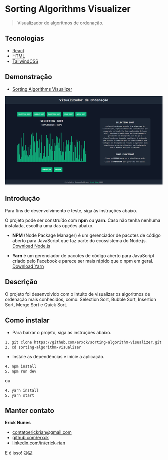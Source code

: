 # Sorting Algorithms Visualizer

> Visualizador de algoritmos de ordenação.

## Tecnologias

- [React](https://reactjs.org/)
- [HTML](https://developer.mozilla.org/pt-BR/docs/Web/HTML)
- [TailwindCSS](https://tailwindcss.com/)

## Demonstração

- [Sorting Algorithms Visualizer](https://sorting-algorithm-visualizer-nine.vercel.app/)

![Detalhes Web](public/SortingAlgorithms.png)

## Introdução

Para fins de desenvolvimento e teste, siga às instruções abaixo.

O projeto pode ser construído com **npm** ou **yarn**. Caso não tenha nenhuma instalada, escolha uma das opções abaixo.

- **NPM** (Node Package Manager) é um gerenciador de pacotes de código aberto para JavaScript que faz parte do ecossistema do Node.js. [Download Node.js](https://nodejs.org/en)

- **Yarn** é um gerenciador de pacotes de código aberto para JavaScript criado pelo Facebook e parece ser mais rápido que o npm em geral. [Download Yarn](https://yarnpkg.com/getting-started/install)

## Descrição

O projeto foi desenvolvido com o intuito de visualizar os algoritmos de ordenação mais conhecidos, como: Selection Sort, Bubble Sort, Insertion Sort, Merge Sort e Quick Sort.

## Como instalar

- Para baixar o projeto, siga as instruções abaixo.

```
1. git clone https://github.com/erxck/sorting-algorithm-visualizer.git
2. cd sorting-algorithm-visualizer
```

- Instale as dependências e inicie a aplicação.

```
4. npm install
5. npm run dev
```

ou

```
4. yarn install
5. yarn start
```

## Manter contato

**Erick Nunes**

- [contatoerickrian@gmail.com](mailto:contatoerickrian@gmail.com)
- [github.com/erxck](https://github.com/erxck)
- [linkedin.com/in/erick-rian](https://linkedin.com/in/erick-rian)

E é isso! 😃💻
